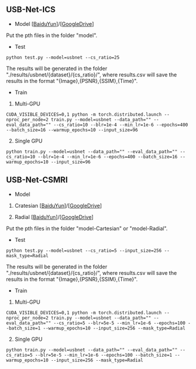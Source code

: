 ## USB-Net-ICS

- Model
[[BaiduYun](https://pan.baidu.com/s/1A2PmB2PzGZeJhmSL19_rlg?pwd=owur)]/[[GoogleDrive](https://drive.google.com/drive/folders/1CjDM0wmbFf_TCgosQRVXiMgePAKOoU0F?usp=drive_link)]

Put the pth files in the folder "model".

- Test
```
python test.py --model=usbnet --cs_ratio=25
```
The results will be generated in the folder "./results/usbnet/{dataset}/{cs_ratio}/",
where results.csv will save the results in the format "{Image},{PSNR},{SSIM},{Time}".

- Train

1. Multi-GPU
```
CUDA_VISIBLE_DEVICES=0,1 python -m torch.distributed.launch --nproc_per_node=2 train.py --model=usbnet --data_path="" --eval_data_path="" --cs_ratio=10 --blr=1e-4 --min_lr=1e-6 --epochs=400 --batch_size=16 --warmup_epochs=10 --input_size=96
```
2. Single GPU
```
python train.py --model=usbnet --data_path="" --eval_data_path="" --cs_ratio=10 --blr=1e-4 --min_lr=1e-6 --epochs=400 --batch_size=16 --warmup_epochs=10 --input_size=96
```

## USB-Net-CSMRI

- Model
1. Cratesian
[[BaiduYun](https://pan.baidu.com/s/1syIucEFo92_1yLD3OdwzHg?pwd=tuqu)]/[[GoogleDrive](https://drive.google.com/drive/folders/1UlWixkmW3YRxObouhy4cQX3UbTjhRnkp?usp=sharing)]

2. Radial
[[BaiduYun](https://pan.baidu.com/s/1tk7xiu5-WTMj-cT94cw2Vg?pwd=nbhr)]/[[GoogleDrive](https://drive.google.com/drive/folders/1FUGob2nl-jstB34NyJa1i7KISBrMUhBC?usp=sharing)]

Put the pth files in the folder "model-Cartesian" or "model-Radial".

- Test
```
python test.py --model=usbnet --cs_ratio=5 --input_size=256 --mask_type=Radial
```
The results will be generated in the folder "./results/usbnet/{dataset}/{cs_ratio}/",
where results.csv will save the results in the format "{Image},{PSNR},{SSIM},{Time}".

- Train

1. Multi-GPU
```
CUDA_VISIBLE_DEVICES=0,1 python -m torch.distributed.launch --nproc_per_node=2 train.py --model=usbnet --data_path="" --eval_data_path="" --cs_ratio=5 --blr=5e-5 --min_lr=1e-6 --epochs=100 --batch_size=1 --warmup_epochs=10 --input_size=256 --mask_type=Radial
```
2. Single GPU
```
python train.py --model=usbnet --data_path="" --eval_data_path="" --cs_ratio=5 --blr=5e-5 --min_lr=1e-6 --epochs=100 --batch_size=1 --warmup_epochs=10 --input_size=256 --mask_type=Radial
```
